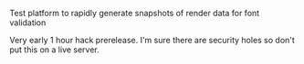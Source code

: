 Test platform to rapidly generate snapshots of render data for font validation

Very early 1 hour hack prerelease. I'm sure there are security holes so don't put this on a live server.
